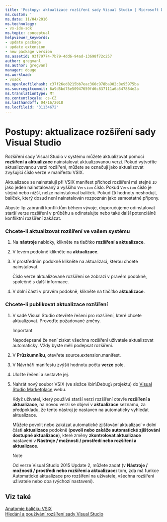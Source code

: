 ```yaml
---
title: 'Postupy: aktualizace rozšíření sady Visual Studio | Microsoft Docs'
ms.custom: ''
ms.date: 11/04/2016
ms.technology:
- vs-ide-sdk
ms.topic: conceptual
helpviewer_keywords:
- update package
- update extension
- new package version
ms.assetid: 93f79774-7b79-4dd6-94ad-13698f72c257
author: gregvanl
ms.author: gregvanl
manager: douge
ms.workload:
- vssdk
ms.openlocfilehash: c37f26ed8215bb7eac360c978ba902c8e95975ba
ms.sourcegitcommit: 6a9d5bd75e50947659fd6c837111a6a547884e2a
ms.translationtype: MT
ms.contentlocale: cs-CZ
ms.lasthandoff: 04/16/2018
ms.locfileid: "31134672"
---
```

# <a name="how-to-update-a-visual-studio-extension"></a>Postupy: aktualizace rozšíření sady Visual Studio
Rozšíření sady Visual Studio v systému můžete aktualizovat pomocí **rozšíření a aktualizace** nainstalovat aktualizovanou verzi. Pokud vytvoříte aktualizovanou verzi rozšíření, můžete se označují jako aktualizovat zvyšující číslo verze v manifestu VSIX.  
  
 Aktualizace se nainstalují při VSIX manifest příchozí rozšíření má stejné `ID` jako jeden nainstalovaný a vyššího `Version` číslo. Pokud `Version` číslo je stejná nebo nižší, nelze nainstalovat balíček. Pokud `ID` hodnoty neshodují, balíček, který dosud není nainstalován rozpoznán jako samostatné přípony.  
  
 Abyste líp zabránili konfliktům během vývoje, doporučujeme odinstalovat starší verze rozšíření v průběhu a odinstalujte nebo také další potenciálně konfliktní rozšíření zakázat.  
  
### <a name="to-update-an-extension-on-your-system"></a>Chcete-li aktualizovat rozšíření ve vašem systému  
  
1.  Na **nástroje** nabídky, klikněte na tlačítko **rozšíření a aktualizace**.  
  
2.  V levém podokně klikněte na **aktualizace**.  
  
3.  V prostředním podokně klikněte na aktualizaci, kterou chcete nainstalovat.  
  
     Číslo verze aktualizované rozšíření se zobrazí v pravém podokně, společně s další informace.  
  
4.  V dolní části v pravém podokně, klikněte na tlačítko **aktualizace**.  
  
### <a name="to-publish-an-update-of-an-extension"></a>Chcete-li publikovat aktualizace rozšíření  
  
1.  V sadě Visual Studio otevřete řešení pro rozšíření, které chcete aktualizovat. Proveďte požadované změny.  
  
    > [!IMPORTANT]
    >  Nepodepsané že není získat všechna rozšíření uživatele aktualizovat automaticky. Vždy byste měli podepsat rozšíření.  
  
2.  V **Průzkumníku**, otevřete source.extension.manifest.  
  
3.  V Návrháři manifestu zvýšit hodnotu počtu **verze** pole.  
  
4.  Uložte řešení a sestavte jej.  
  
5.  Nahrát nový soubor VSIX (ve složce \bin\Debug\ projektu) do [Visual Studio Marketplace](https://marketplace.visualstudio.com/vs) webu.  
  
     Když uživatel, který používá starší verzi rozšíření otevře **rozšíření a aktualizace**, na novou verzi se objeví v **aktualizace** seznamu, za předpokladu, že tento nástroj je nastaven na automaticky vyhledat aktualizace.  
  
     Můžete povolit nebo zakázat automatické zjišťování aktualizací v dolní části **aktualizace** podokně (**povolí nebo zakáže automatické zjišťování dostupné aktualizace**), které změny **zkontrolovat aktualizace** nastavení v **Nástroje / možnosti / prostředí nebo rozšíření a aktualizace**.  
  
    > [!NOTE]
    >  Od verze Visual Studio 2015 Update 2, můžete zadat (v **Nástroje / možnosti / prostředí nebo rozšíření a aktualizace**) tom, zda má funkce Automatické aktualizace pro rozšíření na uživatele, všechna rozšíření uživatele nebo oba (výchozí nastavení).  
  
## <a name="see-also"></a>Viz také  
 [Anatomie balíčku VSIX](../extensibility/anatomy-of-a-vsix-package.md)   
 [Hledání a používání rozšíření sady Visual Studio](../ide/finding-and-using-visual-studio-extensions.md)

